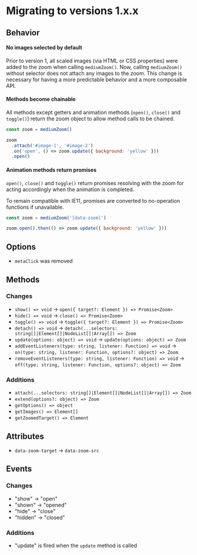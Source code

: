 # Migrating to versions 1.x.x

## Behavior

#### No images selected by default

Prior to version 1, all scaled images (via HTML or CSS properties) were added to the zoom when calling `mediumZoom()`. Now, calling `mediumZoom()` without selector does not attach any images to the zoom. This change is necessary for having a more predictable behavior and a more composable API.

#### Methods become chainable

All methods except getters and animation methods (`open()`, `close()` and `toggle()`) return the zoom object to allow method calls to be chained.

```js
const zoom = mediumZoom()

zoom
  .attach('#image-1', '#image-2')
  .on('open', () => zoom.update({ background: 'yellow' }))
  .open()
```

#### Animation methods return promises

`open()`, `close()` and `toggle()` return promises resolving with the zoom for acting accordingly when the animation is completed.

To remain compatible with IE11, promises are converted to no-operation functions if unavailable.

```js
const zoom = mediumZoom('[data-zoom]')

zoom.open().then(() => zoom.update({ background: 'yellow' }))
```

## Options

- `metaClick` was removed

## Methods

### Changes

- `show() => void` → `open({ target?: Element }) => Promise<Zoom>`
- `hide() => void` → `close() => Promise<Zoom>`
- `toggle() => void` → `toggle({ target?: Element }) => Promise<Zoom>`
- `detach() => void` → `detach(...selectors: string[]|Element[]|NodeList[]|Array[]) => Zoom`
- `update(options: object) => void` → `update(options: object) => Zoom`
- `addEventListeners(type: string, listener: Function) => void` → `on(type: string, listener: Function, options?: object) => Zoom`
- `removeEventListeners(type: string, listener: Function) => void` → `off(type: string, listener: Function, options?: object) => Zoom`

### Additions

- `attach(...selectors: string[]|Element[]|NodeList[]|Array[]) => Zoom`
- `extend(options?: object) => Zoom`
- `getOptions() => object`
- `getImages() => Element[]`
- `getZoomedTarget() => Element`

## Attributes

- `data-zoom-target` → `data-zoom-src`

## Events

### Changes

- "show" → "open"
- "shown" → "opened"
- "hide" → "close"
- "hidden" → "closed"

### Additions

- "update" is fired when the `update` method is called
